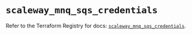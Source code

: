 # `scaleway_mnq_sqs_credentials`

Refer to the Terraform Registry for docs: [`scaleway_mnq_sqs_credentials`](https://registry.terraform.io/providers/scaleway/scaleway/2.57.0/docs/resources/mnq_sqs_credentials).
